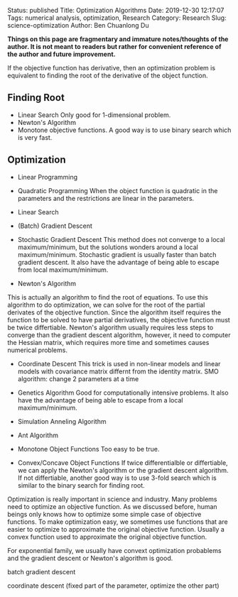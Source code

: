 Status: published
Title: Optimization Algorithms
Date: 2019-12-30 12:17:07
Tags: numerical analysis, optimization, Research
Category: Research
Slug: science-optimization
Author: Ben Chuanlong Du

**Things on this page are fragmentary and immature notes/thoughts of the author. 
It is not meant to readers but rather for convenient reference of the author and future improvement.**
 
If the objective function has derivative, 
then an optimization problem is equivalent to finding the root of the derivative of the object function. 

## Finding Root
- Linear Search
Only good for 1-dimensional problem. 
- Newton's Algorithm
- Monotone objective functions. 
A good way is to use binary search which is very fast. 


## Optimization

- Linear Programming

- Quadratic Programming
When the object function is quadratic in the parameters and the restrictions are linear in the parameters. 

- Linear Search 

- (Batch) Gradient Descent

- Stochastic Gradient Descent
This method does not converge to a local maximum/minimum,
but the solutions wonders around a local maximum/minimum.
Stochastic gradient is usually faster than batch gradient descent. 
It also have the advantage of being able to escape from local maximum/minimum.

- Newton's Algorithm

This is actually an algorithm to find the root of equations.
To use this algorithm to do optimization, 
we can solve for the root of the partial derivates of the objective function. 
Since the algorithm itself requires the function to be solved to have partial derivatives, 
the objective function must be twice differtiable. 
Newton's algorithm usually requires less steps to converge than the gradient descent algorithm,
however, it need to computer the Hessian matrix,
which requires more time and sometimes causes numerical problems.

- Coordinate Descent
This trick is used in non-linear models and linear models with covariance matrix differnt from the identity matrix.
SMO algorithm: change 2 parameters at a time

- Genetics Algorithm
Good for computationally intensive problems. 
It also have the advantage of being able to escape from a local maximum/minimum.

- Simulation Anneling Algorithm

- Ant Algorithm

- Monotone Object Functions
Too easy to be true.

- Convex/Concave Object Functions
If twice differentialble or differtiable, we can apply the Newton's algorithm or the gradient descent algorithm.
If not differtiable, another good way is to use 3-fold search which is similar to the binary search for finding root. 



Optimization is really important in science and industry. 
Many problems need to optimize an objective function.
As we discussed before, 
human beings only knows how to optimize some simple case of objective functions. 
To make optimization easy,
we sometimes use functions that are easier to optimize to approximate the original objective function.
Usually a convex function used to approximate the original objective function.

For exponential family, 
we usually have convext optimization probablems and the gradient descent or Newton's algorithm is good.

batch gradient descent

coordinate descent (fixed part of the parameter, optimize the other part)
